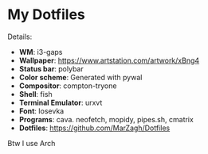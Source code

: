 # My Dotfiles

Details:

+ **WM**: i3-gaps
+ **Wallpaper**: https://www.artstation.com/artwork/xBng4
+ **Status bar**: polybar
+ **Color scheme**: Generated with pywal
+ **Compositor**: compton-tryone
+ **Shell**: fish
+ **Terminal Emulator**: urxvt
+ **Font**: Iosevka
+ **Programs**: cava. neofetch, mopidy, pipes.sh, cmatrix
+ **Dotfiles**: https://github.com/MarZagh/Dotfiles

Btw I use Arch
